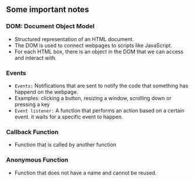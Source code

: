 ## Some important notes

### DOM: Document Object Model

-   Structured representation of an HTML document.
-   The DOM is used to connect webpages to scripts like JavaScript.
-   For each HTML box, there is an object in the DOM that we can access and interact with.

### Events

-   `Events:` Notifications that are sent to notify the code that something has happend on the webpage.
-   Examples: clicking a button, resizing a window, scrolling down or pressing a key
-   `Event listener:` A function that performs an action based on a certain event. it waits for a specific event to happen.

### Callback Function

-   Function that is called by another function

### Anonymous Function

-   Function that does not have a name and cannot be reused.
